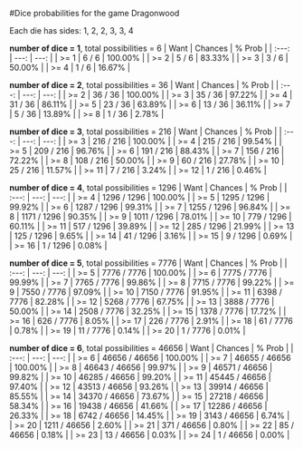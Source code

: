 #Dice probabilities for the game Dragonwood

Each die has sides: 1, 2, 2, 3, 3, 4

**number of dice = 1**, total possibilities = 6
| Want | Chances | % Prob |
| :---: | ---: | ---: |
| >= 1  | 6 / 6 | 100.00% |
| >= 2  | 5 / 6 |  83.33% |
| >= 3  | 3 / 6 |  50.00% |
| >= 4  | 1 / 6 |  16.67% |

**number of dice = 2**, total possibilities = 36
| Want | Chances | % Prob |
| :---: | ---: | ---: |
| >= 2  | 36 / 36 | 100.00% |
| >= 3  | 35 / 36 |  97.22% |
| >= 4  | 31 / 36 |  86.11% |
| >= 5  | 23 / 36 |  63.89% |
| >= 6  | 13 / 36 |  36.11% |
| >= 7  |  5 / 36 |  13.89% |
| >= 8  |  1 / 36 |   2.78% |

**number of dice = 3**, total possibilities = 216
| Want | Chances | % Prob |
| :---: | ---: | ---: |
| >= 3  | 216 / 216 | 100.00% |
| >= 4  | 215 / 216 |  99.54% |
| >= 5  | 209 / 216 |  96.76% |
| >= 6  | 191 / 216 |  88.43% |
| >= 7  | 156 / 216 |  72.22% |
| >= 8  | 108 / 216 |  50.00% |
| >= 9  |  60 / 216 |  27.78% |
| >= 10 |  25 / 216 |  11.57% |
| >= 11 |   7 / 216 |   3.24% |
| >= 12 |   1 / 216 |   0.46% |

**number of dice = 4**, total possibilities = 1296
| Want | Chances | % Prob |
| :---: | ---: | ---: |
| >= 4  | 1296 / 1296 | 100.00% |
| >= 5  | 1295 / 1296 |  99.92% |
| >= 6  | 1287 / 1296 |  99.31% |
| >= 7  | 1255 / 1296 |  96.84% |
| >= 8  | 1171 / 1296 |  90.35% |
| >= 9  | 1011 / 1296 |  78.01% |
| >= 10 |  779 / 1296 |  60.11% |
| >= 11 |  517 / 1296 |  39.89% |
| >= 12 |  285 / 1296 |  21.99% |
| >= 13 |  125 / 1296 |   9.65% |
| >= 14 |   41 / 1296 |   3.16% |
| >= 15 |    9 / 1296 |   0.69% |
| >= 16 |    1 / 1296 |   0.08% |

**number of dice = 5**, total possibilities = 7776
| Want | Chances | % Prob |
| :---: | ---: | ---: |
| >= 5  |  7776 / 7776 | 100.00% |
| >= 6  |  7775 / 7776 |  99.99% |
| >= 7  |  7765 / 7776 |  99.86% |
| >= 8  |  7715 / 7776 |  99.22% |
| >= 9  |  7550 / 7776 |  97.09% |
| >= 10 |  7150 / 7776 |  91.95% |
| >= 11 |  6398 / 7776 |  82.28% |
| >= 12 |  5268 / 7776 |  67.75% |
| >= 13 |  3888 / 7776 |  50.00% |
| >= 14 |  2508 / 7776 |  32.25% |
| >= 15 |  1378 / 7776 |  17.72% |
| >= 16 |   626 / 7776 |   8.05% |
| >= 17 |   226 / 7776 |   2.91% |
| >= 18 |    61 / 7776 |   0.78% |
| >= 19 |    11 / 7776 |   0.14% |
| >= 20 |     1 / 7776 |   0.01% |

**number of dice = 6**, total possibilities = 46656
| Want | Chances | % Prob |
| :---: | ---: | ---: |
| >= 6  |  46656 / 46656 | 100.00% |
| >= 7  |  46655 / 46656 | 100.00% |
| >= 8  |  46643 / 46656 |  99.97% |
| >= 9  |  46571 / 46656 |  99.82% |
| >= 10 |  46285 / 46656 |  99.20% |
| >= 11 |  45445 / 46656 |  97.40% |
| >= 12 |  43513 / 46656 |  93.26% |
| >= 13 |  39914 / 46656 |  85.55% |
| >= 14 |  34370 / 46656 |  73.67% |
| >= 15 |  27218 / 46656 |  58.34% |
| >= 16 |  19438 / 46656 |  41.66% |
| >= 17 |  12286 / 46656 |  26.33% |
| >= 18 |   6742 / 46656 |  14.45% |
| >= 19 |   3143 / 46656 |   6.74% |
| >= 20 |   1211 / 46656 |   2.60% |
| >= 21 |    371 / 46656 |   0.80% |
| >= 22 |     85 / 46656 |   0.18% |
| >= 23 |     13 / 46656 |   0.03% |
| >= 24 |      1 / 46656 |   0.00% |
